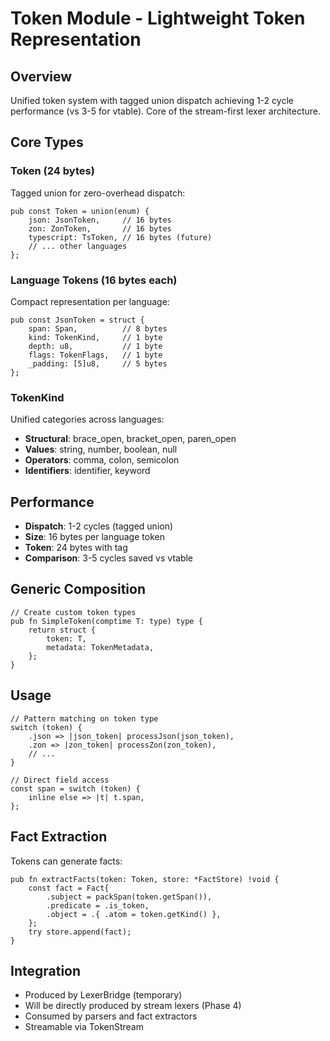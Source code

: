 # Token Module - Lightweight Token Representation

## Overview
Unified token system with tagged union dispatch achieving 1-2 cycle performance (vs 3-5 for vtable). Core of the stream-first lexer architecture.

## Core Types

### Token (24 bytes)
Tagged union for zero-overhead dispatch:
```zig
pub const Token = union(enum) {
    json: JsonToken,     // 16 bytes
    zon: ZonToken,       // 16 bytes
    typescript: TsToken, // 16 bytes (future)
    // ... other languages
};
```

### Language Tokens (16 bytes each)
Compact representation per language:
```zig
pub const JsonToken = struct {
    span: Span,          // 8 bytes
    kind: TokenKind,     // 1 byte
    depth: u8,           // 1 byte
    flags: TokenFlags,   // 1 byte
    _padding: [5]u8,     // 5 bytes
};
```

### TokenKind
Unified categories across languages:
- **Structural**: brace_open, bracket_open, paren_open
- **Values**: string, number, boolean, null
- **Operators**: comma, colon, semicolon
- **Identifiers**: identifier, keyword

## Performance
- **Dispatch**: 1-2 cycles (tagged union)
- **Size**: 16 bytes per language token
- **Token**: 24 bytes with tag
- **Comparison**: 3-5 cycles saved vs vtable

## Generic Composition
```zig
// Create custom token types
pub fn SimpleToken(comptime T: type) type {
    return struct {
        token: T,
        metadata: TokenMetadata,
    };
}
```

## Usage
```zig
// Pattern matching on token type
switch (token) {
    .json => |json_token| processJson(json_token),
    .zon => |zon_token| processZon(zon_token),
    // ...
}

// Direct field access
const span = switch (token) {
    inline else => |t| t.span,
};
```

## Fact Extraction
Tokens can generate facts:
```zig
pub fn extractFacts(token: Token, store: *FactStore) !void {
    const fact = Fact{
        .subject = packSpan(token.getSpan()),
        .predicate = .is_token,
        .object = .{ .atom = token.getKind() },
    };
    try store.append(fact);
}
```

## Integration
- Produced by LexerBridge (temporary)
- Will be directly produced by stream lexers (Phase 4)
- Consumed by parsers and fact extractors
- Streamable via TokenStream